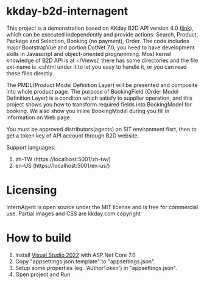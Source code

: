 # kkday-b2d-internagent

This project is a demonstration based on KKday B2D API version 4.0 (<a href="https://api-b2d.kkday.com/Redoc">link</a>), which can be executed independently and provide actions: Search, Product, Package and Selection, Booking (no payment), Order. The code includes major BootstrapVue and portion DotNet 7.0, you need to have development skills in Javascript and object-oriented programming. Most kernel knowledge of B2D API is at ~/Views/, there has some directories and the file ext-name is .cshtml under it to let you easy to handle it, or you can read these files directly.

The PMDL(Product Model Definition Layer) will be presented and composite into whole product page. The purpose of BookingField (Order Model Definition Layer) is a conditon which satisfy to supplier operation, and this project shows you how to transform required fields into BookingModel for booking. We also show you inline BookingModel during you fill in information on Web page. 

You must be approved distributors(agents) on SIT environment fisrt, then to get a token key of API account through B2D website.

Support languages:
1. zh-TW (https://localhost:5001/zh-tw/) 
2. en-US (https://localhost:5001/en-us/)

Licensing
==============
InternAgent is open source under the MIT license and is free for commercial use. Partial images and CSS are kkday.com copyright

How to build
==============
1. Install <a href="https://visualstudio.microsoft.com/vs/whatsnew/">Visual Studio 2022</a> with ASP.Net Core 7.0
2. Copy "appsettings.json.template" to "appsettings.json".
3. Setup some properties (eg. 'AuthorToken') in "appsettings.json".
4. Open project and Run
